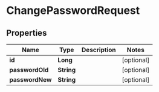 

# ChangePasswordRequest


## Properties

| Name | Type | Description | Notes |
|------------ | ------------- | ------------- | -------------|
|**id** | **Long** |  |  [optional] |
|**passwordOld** | **String** |  |  [optional] |
|**passwordNew** | **String** |  |  [optional] |



